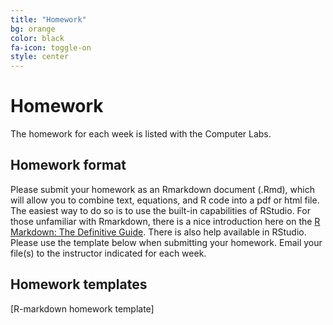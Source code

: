 ```yaml
---
title: "Homework"
bg: orange
color: black
fa-icon: toggle-on
style: center
---
```


# Homework

The homework for each week is listed with the Computer Labs.

## Homework format
Please submit your homework as an Rmarkdown document (.Rmd), which will allow you to combine text, equations, and R code into a pdf or html file. The easiest way to do so is to use the built-in capabilities of RStudio. For those unfamiliar with Rmarkdown, there is a nice introduction here on the [R Markdown: The Definitive Guide](https://bookdown.org/yihui/rmarkdown/). There is also help available in RStudio. Please use the template below when submitting your homework. Email your file(s) to the instructor indicated for each week.

## Homework templates
[R-markdown homework template]